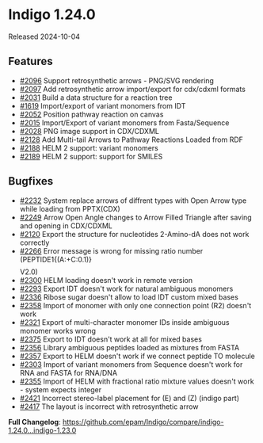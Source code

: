 # Indigo 1.24.0
Released 2024-10-04

## Features
* [#2096](https://github.com/epam/Indigo/issues/2096) Support retrosynthetic arrows - PNG/SVG rendering
* [#2097](https://github.com/epam/Indigo/issues/2097) Add retrosynthetic arrow import/export for cdx/cdxml formats
* [#2031](https://github.com/epam/Indigo/issues/2031) Build a data structure for a reaction tree
* [#1619](https://github.com/epam/Indigo/issues/1619) Import/export of variant monomers from IDT
* [#2052](https://github.com/epam/Indigo/issues/2052) Position pathway reaction on canvas
* [#2015](https://github.com/epam/Indigo/issues/2015) Import/Export of variant monomers from Fasta/Sequence
* [#2028](https://github.com/epam/Indigo/issues/2028) PNG image support in CDX/CDXML
* [#2128](https://github.com/epam/Indigo/issues/2128) Add Multi-tail Arrows to Pathway Reactions Loaded from RDF
* [#2188](https://github.com/epam/Indigo/issues/2188) HELM 2 support: variant monomers
* [#2189](https://github.com/epam/Indigo/issues/2189) HELM 2 support: support for SMILES 

## Bugfixes
* [#2232](https://github.com/epam/Indigo/issues/2232) System replace arrows of diffrent types with Open Arrow type while loading from PPTX(CDX)
* [#2249](https://github.com/epam/Indigo/issues/2249) Arrow Open Angle changes to Arrow Filled Triangle after saving and opening in CDX/CDXML
* [#2120](https://github.com/epam/Indigo/issues/2120) Export the structure for nucleotides 2-Amino-dA does not work correctly
* [#2266](https://github.com/epam/Indigo/issues/2266) Error message is wrong for missing ratio number (PEPTIDE1{(A:+C:0.1)}$$$$V2.0)
* [#2300](https://github.com/epam/Indigo/issues/2300) HELM loading doesn't work in remote version
* [#2293](https://github.com/epam/Indigo/issues/2293) Export IDT doesn't work for natural ambiguous monomers
* [#2336](https://github.com/epam/Indigo/issues/2336) Ribose sugar doesn't allow to load IDT custom mixed bases
* [#2358](https://github.com/epam/Indigo/issues/2358) Import of monomer with only one connection point (R2) doesn't work
* [#2321](https://github.com/epam/Indigo/issues/2321) Export of multi-character monomer IDs inside ambiguous monomer works wrong
* [#2375](https://github.com/epam/Indigo/issues/2375) Export to IDT doesn't work at all for mixed bases
* [#2356](https://github.com/epam/Indigo/issues/2356) Library ambiguous peptides loaded as mixtures from FASTA
* [#2357](https://github.com/epam/Indigo/issues/2357) Export to HELM doesn't work if we connect peptide TO molecule
* [#2303](https://github.com/epam/Indigo/issues/2303) Import of variant monomers from Sequence doesn't work for RNA and FASTA for RNA/DNA
* [#2355](https://github.com/epam/Indigo/issues/2355) Import of HELM with fractional ratio mixture values doesn't work - system expects integer
* [#2421](https://github.com/epam/Indigo/issues/2421) Incorrect stereo-label placement for (E) and (Z) (indigo part)
* [#2417](https://github.com/epam/Indigo/issues/2417) The layout is incorrect with retrosynthetic arrow

**Full Changelog**: https://github.com/epam/Indigo/compare/indigo-1.24.0...indigo-1.23.0
